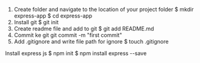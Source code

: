 1. Create folder and navigate to the location of your project folder
$ mkdir express-app
$ cd express-app
2. Install git
$ git init
3. Create readme file and add to git
$ git add README.md
4. Commit ke git 
git commit -m "first commit"
5. Add .gitignore and write file path for ignore
$ touch .gitignore

Install express js
$ npm init
$ npm install express --save
